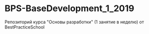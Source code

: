 # BPS-BaseDevelopment_1_2019
Репозиторий курса "Основы разработки" (1 занятие в неделю) от BestPracticeSchool
